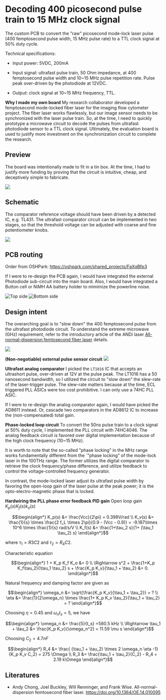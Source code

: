 # Decoding 400 picosecond pulse train to 15 MHz clock signal

The custom PCB to convert the "raw" picosecond mode-lock laser pulse (400
femptosecond pulse width, 15 MHz pulse rate) to a TTL clock signal at 50% duty
cycle.


Technical specifications:

* Input power: 5VDC, 200mA

* Input signal: ultrafast pulse train, 50 Ohm impedance, at 400 femptosecond pulse width and 10~15 MHz pulse repetition rate. Pulse peak over-driven by the photodiode at 12VDC.

* Output: clock signal at 10~15 MHz frequency, TTL.

**Why I made my own board** My research collaborator developed a femptosecond
mode-locked fiber laser for the imaging flow cytometer project. The fiber laser
works flawlessly, but our image sensor needs to be synchronized with the laser
pulse train. So, at the time, I need to quickly prototype a microwave circuit to
decode the pulses from ultrafast photodiode sensor to a TTL clock signal.
Ultimately, the evaluation board is used to justify more investment on the
synchronization circuit to complete the research.

## Preview

The board was intentionally made to fit in a tin box. At the time, I had to justify more funding by proving that the circuit is intuitive, cheap, and deceptively simple to fabricate.

![](preview.jpg)

## Schematic

The comparator reference voltage should have been driven by a detected IC, e.g. TL431. The ultrafast comparator circuit can be implemented in two stages, so that the threshold voltage can be adjusted with coarse and fine potentiometer knobs.

![](schematic.png)

## PCB routing

Order from OSHPark: https://oshpark.com/shared_projects/FaXqBfp3

If I were to re-design the PCB again, I would have integrated the external Photodiode sub-circuit into the main board. Also, I would have integrated a Button cell or NiMH AA battery holder to mimimize the powerline noise.


![Top side](pcb-routing.png)
![Bottom side](pcb-routing-bottom.png)

## Design intent

The overarching goal is to "slow down" the 400 femptosecond pulse from the
ultrafast photodiode circuit. To understand the extreme microwave (GHz)
requirement, refer to the introductory article of the ANDi laser
[All-normal-dispersion femtosecond fiber
laser](https://doi.org/10.1364/OE.14.010095) details.

![](oscilloscope-trace.png)

**(Non-negotiable) external pulse sensor circuit**
![](photo-diode-circuit.png)

**Ultrafast analog comparator**
I picked the `LT1016` IC that accepts an ultrashort pulse, over-driven at 12V at the pulse peak. The LT1016 has a 50 nanosecond bandwidth, so I utilized the circuit to "slow down" the slew-rate of the laser-trigger pulse. The slew-rate matters because at the time, ECL triggered PLL ASICs were too cost prohibitive. I can only use a 74HC PLL ASIC.

If I were to re-design the analog comparator again, I would have picked the AD8611 instead. Or, cascade two comparators in the AD8612 IC to increase the (non-compensated) total gain.

**Phase-locked loop circuit**
To convert the 50ns pulse train to a clock signal at 50% duty cycle, I implemented the PLL circuit with 74HC4046. The analog feedback circuit is favored over digital implementation because of the high clock frequency (10~15 MHz).

It is worth to note that the so-called "phase locking" in the MHz range works fundamentally different from the `"phase locking" of the mode-lock laser in the 100THz range. The former utilizes the digital comparator to retrieve the clock frequency/phase difference, and utilize feedback to control the voltage-controlled frequency generator.

In contrast, the mode-locked laser adjust its ultrafast pulse width by favoring the open-loop gain of the laser pulse at the peak power; it is the opto-electro-magnetic phase that is locked.


**Hardwiring the PLL phase error feedback PID gain**
Open loop gain $K_p(s) K_f(s) k_o(s)$

$$\begin{align*}
	K_p(s) &= \frac{Vcc}{2\pi} = 0.398V/rad \\
	K_v(s) &= \frac{1}{s} \times \frac{2 f_L \times 2\pi}{0.9 - (Vcc - 0.9)}
	= -9.187\times 10^6 \times \frac{1}{s} rad/s/V \\
	K_f(s) &= \frac{1+\tau_2 s}{1+ (\tau_1 \tau_2) s}
\end{align*}$$

where  $\tau_1 = R3 C2$ and $\tau_2 = R_4 C2$.

Characteristic equation

$$\begin{align*}
1 + K_p K_f K_o &= 0 \\
	\Rightarrow s^2 + \frac{1+K_p K_f\tau_2}{\tau_1 \tau_2} s + \frac{K_p K_v}{\tau_1 + \tau_2} &= 0.
\end{align*}$$

Natural frequency and damping factor are given as

$$\begin{align*}
\omega_n &= \sqrt{\frac{K_p K_v}{\tau_1 + \tau_2}} = ? \\ 
	\eta &= \frac{1}{2\omega_n} \times \frac{1+ K_p K_v \tau_2}{\tau_1 + \tau_2} = ?
\end{align*}$$

Choosing $\eta = 0.45$ and $\omega_n t_s = 5$, we have

$$\begin{align*}
\omega_n &= \frac{5}{t_s} =580.5 kHz \\
	\Rightarrow \tau_1 + \tau_2 &= \frac{K_p K_v}{\omega_n^2} = 11.59 \mu s
\end{align*}$$

Choosing $C_2 = 4.7 nF$

$$\begin{align*}
R_4 &= \frac{ (\tau_1 + \tau_2) \times 2 \omega_n \eta -1}{K_p K_v C_2} = 275 \Omega \\
	R_3 &= \frac{\tau_1 + \tau_2}{C_2} - R_4 = 2.19 k\Omega
\end{align*}$$

## Literatures

* Andy Chong, Joel Buckley, Will Renninger, and Frank Wise. All-normal-dispersion femtosecond fiber laser. https://doi.org/10.1364/OE.14.010095